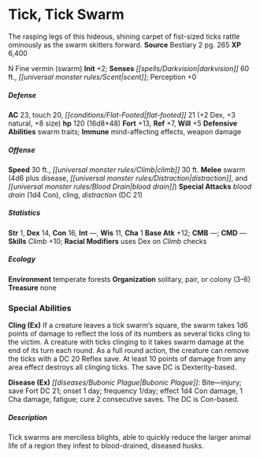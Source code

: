 ﻿---
cssclass: [monsters]
title1: Tick, Tick Swarm
desc_short: The rasping legs of this hideous, shining carpet of fist-sized ticks rattle
  ominously as the swarm skitters forward.
title2: Tick Swarm
CR: 9
sources:
- name: Bestiary 2
  page: 265
  link: http://paizo.com/pathfinderRPG/v5748btpy8hif
XP: 6400
alignment: N
size: Fine
type: vermin
subtypes:
- swarm
initiative:
  bonus: 2
senses:
  darkvision: 60
  scent: true
AC:
  AC: 23
  touch: 20
  flat_footed: 21
  components:
    dex: 2
    natural: 3
    size: 8
HP:
  HP: 120
  long: 16d8+48
saves:
  fort: 13
  ref: 7
  will: 5
defensive_abilities:
- swarm traits
immunities:
- mind-affecting effects
- weapon damage
speeds:
  base: 30
  climb: 30
attacks:
  melee:
  - - text: swarm (4d6 plus disease, distraction, and blood drain)
      entries:
      - - damage: 4d6
        - effect: disease
        - effect: distraction
        - effect: blood drain
      attack: swarm
  special:
  - blood drain (1d4 Con)
  - cling
  - distraction (DC 21)
ability_scores:
  STR: 1
  DEX: 14
  CON: 16
  INT:
  WIS: 11
  CHA: 1
BAB: 12
CMB:
CMD:
skills:
  Climb: 10
  Perception: 0
  _racial_mods:
    _other: uses Dex on Climb checks
ecology:
  environment: temperate forests
  organization: solitary, pair, or colony (3-6)
  treasure_type: none
special_abilities:
  Cling (Ex): If a creature leaves a tick swarm's square, the swarm takes 1d6 points
    of damage to reflect the loss of its numbers as several ticks cling to the victim.
    A creature with ticks clinging to it takes swarm damage at the end of its turn
    each round. As a full round action, the creature can remove the ticks with a DC
    20 Reflex save. At least 10 points of damage from any area effect destroys all
    clinging ticks. The save DC is Dexterity-based.
  Disease (Ex): 'Bubonic Plague: Bite-injury; save Fort DC 21; onset 1 day; frequency
    1/day; effect 1d4 Con damage, 1 Cha damage, fatigue; cure 2 consecutive saves.
    The DC is Con-based.'
desc_long: Tick swarms are merciless blights, able to quickly reduce the larger animal
  life of a region they infest to blood-drained, diseased husks.

---

# Tick, Tick Swarm
The rasping legs of this hideous, shining carpet of fist-sized ticks rattle ominously as the swarm skitters forward.
**Source** Bestiary 2 pg. 265
**XP** 6,400

N Fine vermin (swarm)
**Init** +2; **Senses** _[[spells/Darkvision|darkvision]]_ 60 ft., _[[universal monster rules/Scent|scent]]_; Perception +0

##### Defense

**AC** 23, touch 20, _[[conditions/Flat-Footed|flat-footed]]_ 21 (+2 Dex, +3 natural, +8 size)
**hp** 120 (16d8+48)
**Fort** +13, **Ref** +7, **Will** +5
**Defensive Abilities** swarm traits; **Immune** mind-affecting effects, weapon damage

##### Offense
**Speed** 30 ft., _[[universal monster rules/Climb|climb]]_ 30 ft.
**Melee** swarm (4d6 plus disease, _[[universal monster rules/Distraction|distraction]]_, and _[[universal monster rules/Blood Drain|blood drain]]_)
**Special Attacks** _blood drain_ (1d4 Con), cling, _distraction_ (DC 21)

##### Statistics
**Str** 1, **Dex** 14, **Con** 16, **Int** —, **Wis** 11, **Cha** 1
**Base Atk** +12; **CMB** —; **CMD** —
**Skills** _Climb_ +10; **Racial Modifiers** uses Dex on _Climb_ checks

##### Ecology

**Environment** temperate forests
**Organization** solitary, pair, or colony (3–6)
**Treasure** none

### Special Abilities

**Cling (Ex)** If a creature leaves a tick swarm’s square, the swarm takes 1d6 points of damage to reflect the loss of its numbers as several ticks cling to the victim. A creature with ticks clinging to it takes swarm damage at the end of its turn each round. As a full round action, the creature can remove the ticks with a DC 20 Reflex save. At least 10 points of damage from any area effect destroys all clinging ticks. The save DC is Dexterity-based.

**Disease (Ex)** _[[diseases/Bubonic Plague|Bubonic Plague]]_: Bite—injury; save Fort DC 21; onset 1 day; frequency 1/day; effect 1d4 Con damage, 1 Cha damage, fatigue; cure 2 consecutive saves. The DC is Con-based.

##### Description

Tick swarms are merciless blights, able to quickly reduce the larger animal life of a region they infest to blood-drained, diseased husks.